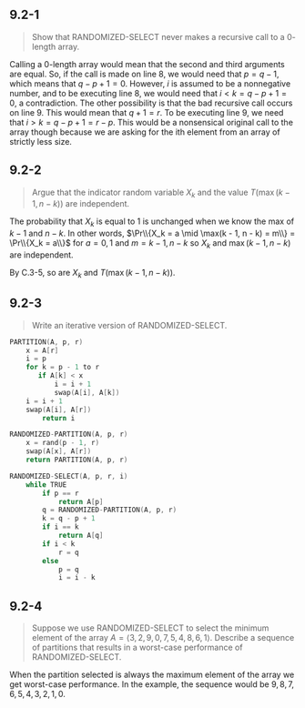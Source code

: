 ## 9.2-1

> Show that $\text{RANDOMIZED-SELECT}$ never makes a recursive call to a $0$-length array.

Calling a $0$-length array would mean that the second and third arguments are equal. So, if the call is made on line 8, we would need that $p = q - 1$, which means that $q - p + 1 = 0$.
However, $i$ is assumed to be a nonnegative number, and to be executing line 8, we would need that $i < k = q - p + 1 = 0$, a contradiction. The other possibility is that the bad recursive call occurs on line 9. This would mean that $q + 1 = r$. To be executing line 9, we need that $i > k = q - p + 1 = r - p$. This would be a nonsensical original call to the array though because we are asking for the ith element from an array of strictly less size.

## 9.2-2

> Argue that the indicator random variable $X_k$ and the value $T(\max(k - 1, n - k))$ are independent.

The probability that $X_k$ is equal to $1$ is unchanged when we know the max of $k - 1$ and $n - k$. In other words, $\Pr\\{X_k = a \mid \max(k - 1, n - k) = m\\} = \Pr\\{X_k = a\\}$ for $a = 0, 1$ and $m = k - 1, n - k$ so $X_k$ and $\max(k - 1, n - k)$ are independent.

By C.3-5, so are $X_k$ and $T(\max(k - 1, n - k))$.

## 9.2-3

> Write an iterative version of $\text{RANDOMIZED-SELECT}$.

```cpp
PARTITION(A, p, r)
    x = A[r]
    i = p
    for k = p - 1 to r
       if A[k] < x
           i = i + 1
           swap(A[i], A[k])
    i = i + 1
    swap(A[i], A[r])
        return i
```

```cpp
RANDOMIZED-PARTITION(A, p, r)
    x = rand(p - 1, r)
    swap(A[x], A[r])
    return PARTITION(A, p, r)
```

```cpp
RANDOMIZED-SELECT(A, p, r, i)
    while TRUE
        if p == r
            return A[p]
        q = RANDOMIZED-PARTITION(A, p, r)
        k = q - p + 1
        if i == k
            return A[q]
        if i < k
            r = q
        else
            p = q
            i = i - k
```

## 9.2-4

> Suppose we use $\text{RANDOMIZED-SELECT}$ to select the minimum element of the array $A = \langle 3, 2, 9, 0, 7, 5, 4, 8, 6, 1 \rangle$. Describe a sequence of partitions that results in a worst-case performance of $\text{RANDOMIZED-SELECT}$.

When the partition selected is always the maximum element of the array we get worst-case performance. In the example, the sequence would be $9, 8, 7, 6, 5, 4, 3, 2, 1, 0$.
